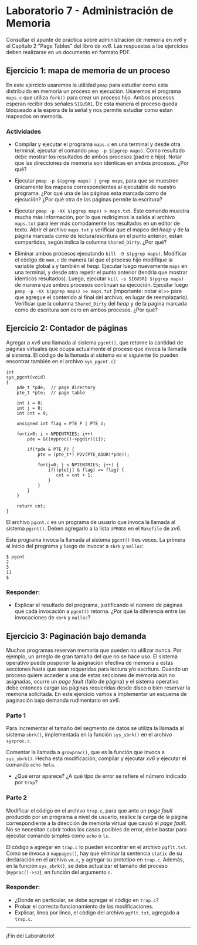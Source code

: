 # Laboratorio 7 - Administración de Memoria

Consultar el apunte de práctica sobre administración de memoria en _xv6_ y el Capítulo 2 "Page Tables" del libro de _xv6_. Las respuestas a los ejercicios deben realizarse en un documento en formato PDF.

## Ejercicio 1: mapa de memoria de un proceso

En este ejercicio usaremos la utilidad `pmap` para estudiar como esta distribuido en memoria un proceso en ejecución. Usaremos el programa `maps.c` que utiliza `fork()` para crear un proceso hijo. Ambos procesos esperan recibir dos señales `SIGUSR1`. De esta manera el proceso queda bloqueado a la espera de la señal y nos permite estudiar como estan mapeados en memoria.

### Actividades

* Compilar y ejecutar el programa `maps.c` en una terminal y desde otra terminal, ejecutar el comando `pmap -p $(pgrep maps)`. Como resultado debe mostrar los resultados de ambos procesos (padre e hijo). Notar que las direcciones de memoria son idénticas en ambos procesos. ¿Por qué?

* Ejecutar `pmap -p $(pgrep maps) | grep maps`, para que se muestren únicamente los mapeos correspondientes al ejecutable de nuestro programa. ¿Por qué una de las páginas esta marcada como de ejecución? ¿Por qué otra de las páginas permite la escritura?

* Ejecutar `pmap -p -XX $(pgrep maps) > maps.txt`. Este comando muestra mucha más información, por lo que redirigimos la salida al archivo `maps.txt` para leer más comodamente los resultados en un editor de texto. Abrir el archivo `maps.txt` y verificar que el mapeo del _heap_ y de la página marcada como de lectura/escritura en el punto anterior, estan compartidas, según indica la columna `Shared_Dirty`. ¿Por qué?

* Eliminar ambos procesos ejecutando `kill -9 $(pgrep maps)`. Modificar el código de `mem.c` de manera tal que el proceso hijo modifique la variable global `a` y también el _heap_. Ejecutar luego nuevamente `maps` en una terminal, y desde otra repetir el punto anterior (tendría que mostrar identicos resultados). Luego, ejecutar `kill -s SIGUSR1 $(pgrep maps)` de manera que ambos procesos continuan su ejecución. Ejecutar luego `pmap -p -XX $(pgrep maps) >> maps.txt` (importante: notar el `>>` para que agregue el contenido al final del archivo, en lugar de reemplazarlo). Verificar que la columna `Shared_Dirty` del _heap_ y de la pagina marcada como de escritura son cero en ambos procesos. ¿Por qué?

## Ejercicio 2: Contador de páginas
Agregar a _xv6_ una llamada al sistema `pgcnt()`, que retorne la cantidad de páginas virtuales que ocupa actualmente el proceso que invoca la llamada al sistema. El código de la llamada al sistema es el siguiente (lo pueden encontrar también en el archivo `sys_pgcnt.c`):
```
int
sys_pgcnt(void)
{
    pde_t *pde;  // page directory
    pte_t *pte;  // page table

    int i = 0;
    int j = 0;
    int cnt = 0;

    unsigned int flag = PTE_P | PTE_U;

    for(i=0; i < NPDENTRIES; i++)
        pde = &((myproc()->pgdir)[i]);

        if(*pde & PTE_P) {
            pte = (pte_t*) P2V(PTE_ADDR(*pde));

            for(j=0; j < NPTENTRIES; j++) {
                if((pte[j] & flag) == flag) {
                   cnt = cnt + 1;
                }
            }
        }
    }

    return cnt;
}
```

El archivo `pgcnt.c` es un programa de usuario que invoca la llamada al sistema `pgcnt()`. Deben agregarlo a la lista `UPROGS` en el `Makefile` de _xv6_.

Este programa invoca la llamada al sistema `pgcnt()` tres veces. La primera al inicio del programa y luego de invocar a `sbrk` y `malloc`:
```
$ pgcnt
2
3
11
$
```

### Responder:
* Explicar el resultado del programa, justificando el número de páginas que cada invocación a `pgcnt()` retorna. ¿Por qué la diferencia entre las invocaciones de `sbrk` y `malloc`?

## Ejercicio 3: Paginación bajo demanda
Muchos programas reservan memoria que pueden no utilizar nunca. Por ejemplo, un arreglo de gran tamaño del que no se hace uso. El sistema operativo puede posponer la asignación efectiva de memoria a estas secciones hasta que sean requeridas para lectura y/o escritura. Cuando un proceso quiere acceder a una de estas secciones de memoria aún no asignadas, ocurre un _page fault_ (fallo de página) y el sistema operativo debe entonces cargar las páginas requeridas desde disco o bien reservar la memoria solicitada. En este ejercicio vamos a implementar un esquema de paginación bajo demanda rudimentario en _xv6_.

### Parte 1
Para incrementar el tamaño del segmento de datos se utiliza la llamada al sistema `sbrk()`, implementada en la función `sys_sbrk()` en el archivo `sysproc.c`.

Comentar la llamada a `growproc()`, que es la función que invoca a `sys_sbrk()`. Hecha esta modificación, compilar y ejecutar _xv6_ y ejecutar el comando `echo hola`.
- ¿Qué error aparece? ¿A qué tipo de error se refiere el número indicado por `trap`?

### Parte 2
Modificar el código en el archivo `trap.c`, para que ante un _page fault_ producido por un programa a nivel de usuario, realice la carga de la página correspondiente a la dirección de memoria virtual que causó el _page fault_. No se necesitan cubrir todos los casos posibles de error, debe bastar para ejecutar comando simples como `echo` o `ls`.

El código a agregar en `trap.c` lo pueden encontrar en el archivo `pgflt.txt`. Como se invoca a `mappages()`, hay que eliminar la sentencia `static` de su declaración en el archivo `vm.c`, y agregar su prototipo en `trap.c`. Además, en la función `sys_sbrk()`, se debe actualizar el tamaño del proceso (`myproc()->sz`), en función del argumento `n`.

### Responder:
* ¿Donde en particular, se debe agregar el código en `trap.c`?
* Probar el correcto funcionamiento de las modificaciones.
* Explicar, línea por línea, el código del archivo `pgflt.txt`, agregado a `trap.c`.

---

¡Fín del Laboratorio!
